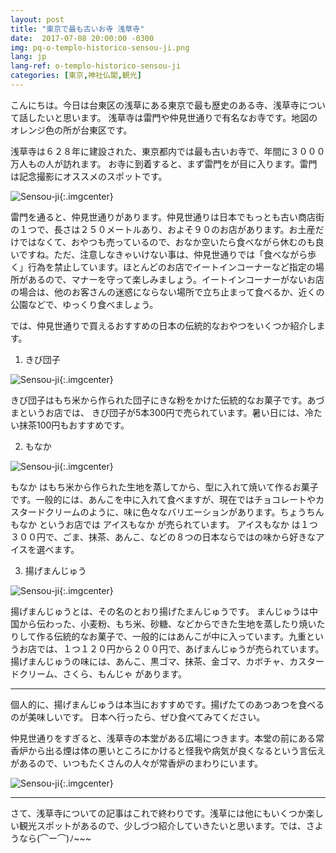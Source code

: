 ```yaml
---
layout: post
title: "東京で最も古いお寺 浅草寺"
date:  2017-07-08 20:00:00 -0300
img: pq-o-templo-historico-sensou-ji.png
lang: jp
lang-ref: o-templo-historico-sensou-ji
categories: [東京,神社仏閣,観光]
---
```


こんにちは。今日は台東区の浅草にある東京で最も歴史のある寺、浅草寺について話したいと思います。
浅草寺は雷門や仲見世通りで有名なお寺です。地図のオレンジ色の所が台東区です。

浅草寺は６２８年に建設された、東京都内では最も古いお寺で、年間に３０００万人もの人が訪れます。
お寺に到着すると、まず雷門をが目に入ります。雷門は記念撮影にオススメのスポットです。

![Sensou-ji]({{site.baseurl}}/images/o-templo-historico-sensou-ji.png){:.imgcenter}

雷門を通ると、仲見世通りがあります。仲見世通りは日本でもっとも古い商店街の１つで、長さは２５０メートルあり、およそ９０のお店があります。お土産だけではなくて、おやつも売っているので、おなか空いたら食べながら休むのも良いですね。ただ、注意しなきゃいけない事は、仲見世通りでは「食べながら歩く」行為を禁止しています。ほとんどのお店でイートインコーナーなど指定の場所があるので、マナーを守って楽しみましょう。イートインコーナーがないお店の場合は、他のお客さんの迷惑にならない場所で立ち止まって食べるか、近くの公園などで、ゆっくり食べましょう。

では、仲見世通りで買えるおすすめの日本の伝統的なおやつをいくつか紹介します。

1. きび団子

![Sensou-ji]({{site.baseurl}}/images/o-templo-historico-sensou-ji-1.png){:.imgcenter}

きび団子はもち米から作られた団子にきな粉をかけた伝統的なお菓子です。あづまというお店では、
きび団子が5本300円で売られています。暑い日には、冷たい抹茶100円もおすすめです。

2. もなか

![Sensou-ji]({{site.baseurl}}/images/o-templo-historico-sensou-ji-2.png){:.imgcenter}

もなか はもち米から作られた生地を蒸してから、型に入れて焼いて作るお菓子です。一般的には、あんこを中に入れて食べますが、現在ではチョコレートやカスタードクリームのように、味に色々なバリエーションがあります。ちょうちん もなか というお店では アイスもなか が売られています。
アイスもなか は１つ３００円で、ごま、抹茶、あんこ、などの８つの日本ならではの味から好きなアイスを選べます。

3. 揚げまんじゅう

![Sensou-ji]({{site.baseurl}}/images/o-templo-historico-sensou-ji-3.png){:.imgcenter}

揚げまんじゅうとは、その名のとおり揚げたまんじゅうです。
まんじゅうは中国から伝わった、小麦粉、もち米、砂糖、などからできた生地を蒸したり焼いたりして作る伝統的なお菓子で、一般的にはあんこが中に入っています。九重というお店では、１つ１２０円から２００円で、あげまんじゅうが売られています。揚げまんじゅうの味には、あんこ、黒ゴマ、抹茶、金ゴマ、カボチャ、カスタードクリーム、さくら、もんじゃ があります。

---

個人的に、揚げまんじゅうは本当におすすめです。揚げたてのあつあつを食べるのが美味しいです。
日本へ行ったら、ぜひ食べてみてください。

仲見世通りをすぎると、浅草寺の本堂がある広場につきます。本堂の前にある常香炉から出る煙は体の悪いところにかけると怪我や病気が良くなるという言伝えがあるので、いつもたくさんの人々が常香炉のまわりにいます。

![Sensou-ji]({{site.baseurl}}/images/o-templo-historico-sensou-ji-4.jpg){:.imgcenter}

---

さて、浅草寺についての記事はこれで終わりです。浅草には他にもいくつか楽しい観光スポットがあるので、少しづつ紹介していきたいと思います。では、さようなら(⌒ー⌒)ﾉ~~~
